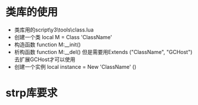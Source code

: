 # 类库的使用
- 类库用的script\y3\tools\class.lua
- 创建一个类 local M = Class 'ClassName'
- 构造函数 function M:__init()
- 析构函数 function M:__del() 但是需要用Extends ("ClassName", "GCHost") 去扩展GCHost才可以使用
- 创建一个实例 local instance = New 'ClassName' ()

# strp库要求


